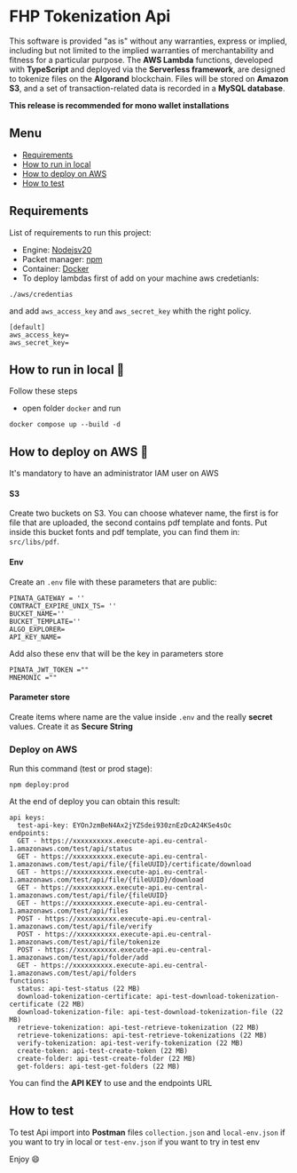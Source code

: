 # FHP Tokenization Api

This software is provided "as is" without any warranties, express or implied, including but not limited to the implied warranties of merchantability and fitness for a particular purpose. The **AWS Lambda** functions, developed with **TypeScript** and deployed via the **Serverless framework**, are designed to tokenize files on the **Algorand** blockchain.
Files will be stored on **Amazon S3**, and a set of transaction-related data is recorded in a **MySQL database**.

**This release is recommended for mono wallet installations**

## Menu

- [Requirements](#requirements)
- [How to run in local](#how-to-run-in-local-rocket)
- [How to deploy on AWS](#how-to-deploy-on-aws-rocket)
- [How to test](#how-to-test)

## Requirements

List of requirements to run this project:

- Engine: [Nodejsv20](https://nodejs.org/en)
- Packet manager: [npm](https://www.npmjs.com/)
- Container: [Docker](https://www.docker.com/products/docker-desktop/)
- To deploy lambdas first of add on your machine aws credetianls:

```
./aws/credentias
```

and add `aws_access_key` and `aws_secret_key` whith the right policy.

```
[default]
aws_access_key=
aws_secret_key=
```

## How to run in local :rocket:

Follow these steps

- open folder `docker` and run

```
docker compose up --build -d
```

## How to deploy on AWS :rocket:

It's mandatory to have an administrator IAM user on AWS

#### S3

Create two buckets on S3.
You can choose whatever name, the first is for file that are uploaded, the second contains pdf template and fonts.
Put inside this bucket fonts and pdf template, you can find them in: `src/libs/pdf`.

#### Env

Create an `.env` file with these parameters that are public:

```
PINATA_GATEWAY = ''
CONTRACT_EXPIRE_UNIX_TS= ''
BUCKET_NAME=''
BUCKET_TEMPLATE=''
ALGO_EXPLORER=
API_KEY_NAME=
```

Add also these env that will be the key in parameters store

```
PINATA_JWT_TOKEN =""
MNEMONIC =""
```

#### Parameter store

Create items where name are the value inside `.env` and the really **secret** values.
Create it as **Secure String**

### Deploy on AWS

Run this command (test or prod stage):

```
npm deploy:prod
```

At the end of deploy you can obtain this result:

```
api keys:
  test-api-key: EYOnJzmBeN4Ax2jYZSdei930znEzDcA24KSe4sOc
endpoints:
  GET - https://xxxxxxxxxx.execute-api.eu-central-1.amazonaws.com/test/api/status
  GET - https://xxxxxxxxxx.execute-api.eu-central-1.amazonaws.com/test/api/file/{fileUUID}/certificate/download
  GET - https://xxxxxxxxxx.execute-api.eu-central-1.amazonaws.com/test/api/file/{fileUUID}/download
  GET - https://xxxxxxxxxx.execute-api.eu-central-1.amazonaws.com/test/api/file/{fileUUID}
  GET - https://xxxxxxxxxx.execute-api.eu-central-1.amazonaws.com/test/api/files
  POST - https://xxxxxxxxxx.execute-api.eu-central-1.amazonaws.com/test/api/file/verify
  POST - https://xxxxxxxxxx.execute-api.eu-central-1.amazonaws.com/test/api/file/tokenize
  POST - https://xxxxxxxxxx.execute-api.eu-central-1.amazonaws.com/test/api/folder/add
  GET - https://xxxxxxxxxx.execute-api.eu-central-1.amazonaws.com/test/api/folders
functions:
  status: api-test-status (22 MB)
  download-tokenization-certificate: api-test-download-tokenization-certificate (22 MB)
  download-tokenization-file: api-test-download-tokenization-file (22 MB)
  retrieve-tokenization: api-test-retrieve-tokenization (22 MB)
  retrieve-tokenizations: api-test-retrieve-tokenizations (22 MB)
  verify-tokenization: api-test-verify-tokenization (22 MB)
  create-token: api-test-create-token (22 MB)
  create-folder: api-test-create-folder (22 MB)
  get-folders: api-test-get-folders (22 MB)
```

You can find the **API KEY** to use and the endpoints URL

## How to test

To test Api import into **Postman** files `collection.json` and `local-env.json` if you want to try in local or `test-env.json` if you want to try in test env

Enjoy :smile:
